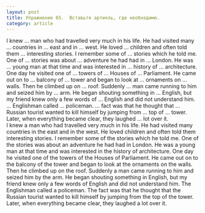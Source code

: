 ```yaml
---
layout: post
title: Упражнение 65.  Вставьте артикль, где необходимо.
category: article
---
```

<section class="question">
I knew ... man who had travelled very much in his life. He had visited many ... countries in ... east and in ... west. He loved ... children and often told them ... interesting stories. I remember some of ... stories which he told me. One of ... stories was about ... adventure he had had in ... London. He was ... young man at that time and was interested in ... history of ... architecture. One day he visited one of ... towers of ... Houses of ... Parliament. He came out on to ... balcony of ... tower and began to look at ... ornaments on ... walls. Then he climbed up on ... roof. Suddenly ... man came running to him and seized him by ... arm. He began shouting something in ... English, but my friend knew only a few words of ... English and did not understand him. ... Englishman called ... policeman. ... fact was that he thought that ... Russian tourist wanted to kill himself by jumping from ... top of ... tower. Later, when everything became clear, they laughed ... lot over it.
</section>

<section class="answer">
I knew a man who had travelled very much in his life. He had visited many countries in the east and in the west. He loved children and often told them interesting stories. I remember some of the stories which he told me. One of the stories was about an adventure he had had in London. He was a young man at that time and was interested in the history of architecture. One day he visited one of the towers of the Houses of Parliament. He came out on to the balcony of the tower and began to look at the ornaments on the walls. Then he climbed up on the roof. Suddenly a man came running to him and seized him by the arm. He began shouting something in English, but my friend knew only a few words of English and did not understand him. The Englishman called a policeman. The fact was that he thought that the Russian tourist wanted to kill himself by jumping from the top of the tower. Later, when everything became clear, they laughed a lot over it.
</section>